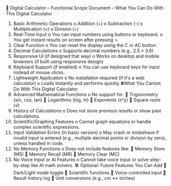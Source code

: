 📄 Digital Calculator – Functional Scope Document
✅What You Can Do With This Digital Calculator
1. Basic Arithmetic Operations
o Addition (+)
o Subtraction (-)
o Multiplication (×)
o Division (÷)
2. Real-Time Input
o You can input numbers using buttons or keyboard.
o You get instant results on screen after pressing =.
3. Clear Function
o You can reset the display using the C or AC button.
4. Decimal Calculations
o Supports decimal numbers (e.g., 2.5 × 3.6)
5. Responsive UI (if designed that way)
o Works on desktop and mobile browsers (if built using responsive design)
6. Keyboard Support (if enabled)
o You can use keyboard keys for input instead of mouse clicks.
7. Lightweight Application
o No installation required (if it's a web calculator)
o Loads instantly and performs quickly
❌What You Cannot Do With This Digital Calculator
1. Advanced Mathematical Functions
o No support for:
 Trigonometry (sin, cos, tan)
 Logarithms (log, ln)
 Exponents (x^y)
 Square roots (√)
2. History of Calculations
o Does not store previous results or show past calculations.
3. Scientific/Graphing Features
o Cannot graph equations or handle complex scientific expressions.
4. Input Validation Errors (in basic version)
o May crash or misbehave if invalid input is entered (e.g., multiple decimal
points or division by zero), unless handled in code.
5. No Memory Functions
o Does not include features like:
 Memory Store (MS)
 Memory Recall (MR)
 Memory Clear (MC)
6. No Voice Input or AI Features
o Cannot take voice input or solve step-by-step like AI math solvers.
🛠 Optional: Future Features You Can Add
 Dark/Light mode toggle
 Scientific functions
 Voice-controlled input
 Result history log
 Unit conversions (e.g., cm ↔ inches)
